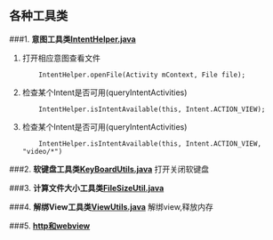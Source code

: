 **各种工具类**
---------

###1. **意图工具类<a href="https://github.com/iloveaman/Utils/blob/master/src/utils/utilsIntentHelper.java">IntentHelper.java</a>**
 1. 打开相应意图查看文件
	```
		IntentHelper.openFile(Activity mContext, File file);
	```

 2. 检查某个Intent是否可用(queryIntentActivities)

	```
		IntentHelper.isIntentAvailable(this, Intent.ACTION_VIEW);
	```
 3. 检查某个Intent是否可用(queryIntentActivities)
	
	```	
		IntentHelper.isIntentAvailable(this, Intent.ACTION_VIEW, "video/*")
	```


###2. **软键盘工具类<a href="https://github.com/iloveaman/Utils/blob/master/src/utils/KeyBoardUtils.java">KeyBoardUtils.java</a>**
 	打开关闭软键盘

###3. **计算文件大小工具类<a href="https://github.com/iloveaman/Utils/blob/master/src/utils/FileSizeUtil.java">FileSizeUtil.java</a>**
 

###4. **解绑View工具类<a href="https://github.com/iloveaman/Utils/blob/master/src/utils/ViewUtils.java">ViewUtils.java</a>**
	解绑view,释放内存<br>

###5. **<a href="https://github.com/iloveaman/Utils/tree/master/src/utils/Http">http和webview</a>**<br>
 
